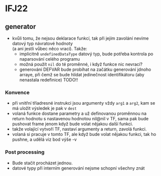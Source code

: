# IFJ22


## generator
 - kvůli tomu, že nejsou deklarace funkcí, tak při jejím zavolání nevíme datový typ návratové hodnoty \
    (a ani jestli vůbec něco vrací). Takže:
   - implicitně `undefinedDataType` datový typ, bude potřeba kontrola po naparsování celého programu
   - možná použít `nil` do té proměnné, i když funkce nic nevrací?
   - generování DEFVAR bude probíhat na začátku generování jdnoho arraye, při čemž se bude hlídat jedinečnost
     identifikátoru (aby nenastala redefinice) TODO!!

### Konvence

- při vnitřní tříadresné instrukci jsou argumenty vždy `arg1` a `arg2`, kam se má uložit výsledek je pak v `dest`
- volaná funkce dostane parametry a už definovanou proměnnou na return hodnotu s nastavenou hodnotou nil@nil v TF, sama
  pak bude pushovat frame jenom když bude volat nějakou další funkci.
- takže volající vytvoří TF, nastaví argumenty a return, zavolá funkci.
- volaná si pracuje v tomto TF, ale když bude volat nějakou funkci, tak ho pushne, a udělá viz bod výše
  -v

### Post processing

- Bude stačit procházet jednou.
- datové typy při interním generování nejsme schopní všechny znát
